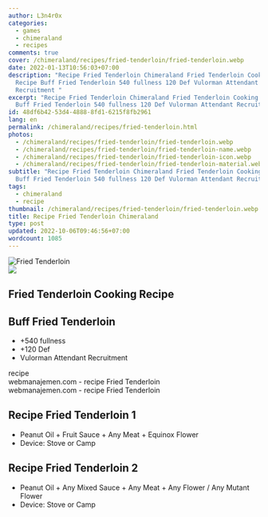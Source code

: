 ```yaml
---
author: L3n4r0x
categories:
  - games
  - chimeraland
  - recipes
comments: true
cover: /chimeraland/recipes/fried-tenderloin/fried-tenderloin.webp
date: 2022-01-13T10:56:03+07:00
description: "Recipe Fried Tenderloin Chimeraland Fried Tenderloin Cooking
  Recipe Buff Fried Tenderloin 540 fullness 120 Def Vulorman Attendant
  Recruitment "
excerpt: "Recipe Fried Tenderloin Chimeraland Fried Tenderloin Cooking Recipe
  Buff Fried Tenderloin 540 fullness 120 Def Vulorman Attendant Recruitment "
id: 48df6b42-53d4-4888-8fd1-6215f8fb2961
lang: en
permalink: /chimeraland/recipes/fried-tenderloin.html
photos:
  - /chimeraland/recipes/fried-tenderloin/fried-tenderloin.webp
  - /chimeraland/recipes/fried-tenderloin/fried-tenderloin-name.webp
  - /chimeraland/recipes/fried-tenderloin/fried-tenderloin-icon.webp
  - /chimeraland/recipes/fried-tenderloin/fried-tenderloin-material.webp
subtitle: "Recipe Fried Tenderloin Chimeraland Fried Tenderloin Cooking Recipe
  Buff Fried Tenderloin 540 fullness 120 Def Vulorman Attendant Recruitment "
tags:
  - chimeraland
  - recipe
thumbnail: /chimeraland/recipes/fried-tenderloin/fried-tenderloin.webp
title: Recipe Fried Tenderloin Chimeraland
type: post
updated: 2022-10-06T09:46:56+07:00
wordcount: 1085
---
```


<link
  rel="stylesheet"
  href="https://rawcdn.githack.com/dimaslanjaka/Web-Manajemen/870a349/css/bootstrap-5-3-0-alpha3-wrapper.css"
/>
<section id="bootstrap-wrapper">
  <div data-bs-theme="dark">
    <div class="card mb-2">
      <div class="card-body">
        <div class="row g-0">
          <div class="col-sm-4 position-relative mb-2">
            <img
              src="https://www.webmanajemen.com/chimeraland/recipes/fried-tenderloin/fried-tenderloin-material.webp"
              class="card-img fit-cover w-100 h-100"
              alt="Fried Tenderloin"
              data-fancybox="true"
            />
          </div>
          <div class="col-sm-8 mb-2">
            <div class="card-body">
              <div class="d-flex flex-row align-items-center mb-3">
                <img
                  class="d-inline-block me-2"
                  src="https://www.webmanajemen.com/chimeraland/recipes/fried-tenderloin/fried-tenderloin-icon.webp"
                  width="auto"
                  height="auto"
                  style="vertical-align: middle"
                />
                <h2 class="fs-5">Fried Tenderloin Cooking Recipe</h2>
              </div>
              <h2 class="card-title fs-5">Buff Fried Tenderloin</h2>
              <div class="card-text">
                <ul>
                  <li>+540 fullness</li>
                  <li>+120 Def</li>
                  <li>Vulorman Attendant Recruitment</li>
                </ul>
              </div>
              <span class="badge rounded-pill">recipe</span>
            </div>
            <div class="card-footer text-end text-muted mt-auto">
              webmanajemen.com - recipe Fried Tenderloin
            </div>
          </div>
        </div>
      </div>
      <div class="card-footer text-end text-muted">
        webmanajemen.com - recipe Fried Tenderloin
      </div>
    </div>
    <div class="row mb-2">
      <div class="col-12 col-lg-6 recipe-item mb-2">
        <div class="card">
          <div class="card-body">
            <h2 class="card-title fs-5">Recipe Fried Tenderloin 1</h2>
            <div class="card-text">
              <ul>
                <li>
                  Peanut Oil<span> + </span>Fruit Sauce<span> + </span>Any
                  Meat<span> + </span>Equinox Flower
                </li>
                <li>Device: Stove or Camp</li>
              </ul>
            </div>
          </div>
        </div>
      </div>
      <div class="col-12 col-lg-6 recipe-item mb-2">
        <div class="card">
          <div class="card-body">
            <h2 class="card-title fs-5">Recipe Fried Tenderloin 2</h2>
            <div class="card-text">
              <ul>
                <li>
                  Peanut Oil<span> + </span>Any Mixed Sauce<span> + </span>Any
                  Meat<span> + </span>Any Flower<span> / </span>Any Mutant
                  Flower
                </li>
                <li>Device: Stove or Camp</li>
              </ul>
            </div>
          </div>
        </div>
      </div>
    </div>
  </div>
</section>